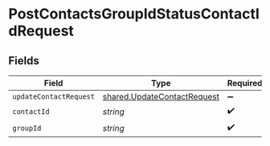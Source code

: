 # PostContactsGroupIdStatusContactIdRequest


## Fields

| Field                                                                      | Type                                                                       | Required                                                                   | Description                                                                |
| -------------------------------------------------------------------------- | -------------------------------------------------------------------------- | -------------------------------------------------------------------------- | -------------------------------------------------------------------------- |
| `updateContactRequest`                                                     | [shared.UpdateContactRequest](../../models/shared/updatecontactrequest.md) | :heavy_minus_sign:                                                         | N/A                                                                        |
| `contactId`                                                                | *string*                                                                   | :heavy_check_mark:                                                         | N/A                                                                        |
| `groupId`                                                                  | *string*                                                                   | :heavy_check_mark:                                                         | N/A                                                                        |